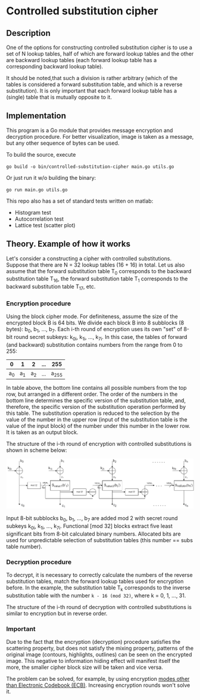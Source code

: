 # Controlled substitution cipher

## Description

One of the options for constructing controlled substitution cipher is to use a set of 
N lookup tables, half of which are forward lookup tables and the other are backward lookup
tables (each forward lookup table has a corresponding backward lookup table).

It should be noted,that such a division is rather arbitrary (which of the tables is 
considered a forward substitution table, and which is a reverse substitution). 
It is only important that each forward lookup table has a (single) table that is 
mutually opposite to it. 

## Implementation

This program is a Go module that provides message encryption and decryption procedure.
For better visualization, image is taken as a message, but any other sequence of bytes
can be used.

To build the source, execute 

`go build -o bin/controlled-substitution-cipher main.go utils.go`

Or just run it w/o building the binary:

`go run main.go utils.go`

This repo also has a set of standard tests written on matlab: 
- Histogram test
- Autocorrelation test
- Lattice test (scatter plot)

## Theory. Example of how it works

Let's consider a constructing a cipher with controlled substitutions. Suppose that 
there are N = 32 lookup tables (16 + 16) in total. Let us also assume that the forward 
substitution table T<sub>0</sub> corresponds to the backward substitution table
T<sub>16</sub>, the forward substitution table T<sub>1</sub> corresponds to the 
backward substitution table T<sub>17</sub>, etc. 

### Encryption procedure

Using the block cipher mode. For definiteness, assume the size of the encrypted 
block B is 64 bits. We divide each block B into 8 subblocks (8 bytes): b<sub>0</sub>, 
b<sub>1</sub>, ..., b<sub>7</sub>. Each i-th round of encryption uses its own 
"set" of 8-bit round secret subkeys: k<sub>0i</sub>, k<sub>1i</sub>, ..., k<sub>7i</sub>.
In this case, the tables of forward (and backward) substitution contains numbers from 
the range from 0 to 255:


|        0        |       1       |       2        |  ...   |        255        |
|:---------------:|:-------------:|:--------------:|:------:|:-----------------:|
|  a<sub>0</sub>  | a<sub>1</sub> | a<sub>2</sub>  |  ...   |  a<sub>255</sub>  |
  


In table above, the bottom line contains all possible numbers from the top row, 
but arranged in a different order. The order of the numbers in the bottom line 
determines the specific version of the substitution table, and, therefore, 
the specific version of the substitution operation performed by this table.
The substitution operation is reduced to the selection by the value of the number in 
the upper row (input of the substitution table is the value of the input block) 
of the number under this number in the lower row. It is taken as an output block.

The structure of the i-th round of encryption with controlled substitutions is shown 
in scheme below:

<p align="center">
    <img src="examples/enc_round.png"/>
</p>

Input 8-bit subblocks b<sub>0</sub>, b<sub>1</sub>, ..., b<sub>7</sub> are added mod 2 
with secret round subkeys k<sub>0i</sub>, k<sub>1i</sub>, ..., k<sub>7i</sub>. 
Functional [mod 32] blocks extract five least significant bits from 8-bit 
calculated binary numbers. Allocated bits are used for unpredictable selection 
of substitution tables (this number == subs table number).

### Decryption procedure

To decrypt, it is necessary to correctly calculate the numbers of the reverse 
substitution tables, match the forward lookup tables used for encryption before. 
In the example, the substitution table T<sub>k</sub> corresponds to the inverse 
substitution table with the number `k - 16 (mod 32)`, where k = 0, 1, ..., 31.

The structure of the i-th round of decryption with controlled substitutions is similar
to encryption but in reverse order.

### Important

Due to the fact that the encryption (decryption) procedure satisfies the scattering 
property, but does not satisfy the mixing property, patterns of the original image 
(contours, highlights, outlines) can be seen on the encrypted image. 
This negative to information hiding effect will manifest itself the more, the smaller 
cipher block size will be taken and vice versa. 

The problem can be solved, for example, by using encryption [modes other than 
Electronic Codebook (ECB)](https://en.wikipedia.org/wiki/Block_cipher_mode_of_operation). 
Increasing encryption rounds won't solve it.
